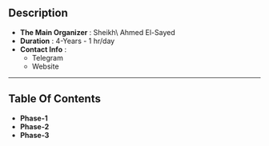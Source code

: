 ## Description
- **The Main Organizer** : Sheikh\ Ahmed El-Sayed
- **Duration** : 4-Years - 1 hr/day
- **Contact Info** :
  - Telegram
  - Website
---

## Table Of Contents

- **Phase-1**
- **Phase-2**
- **Phase-3**
